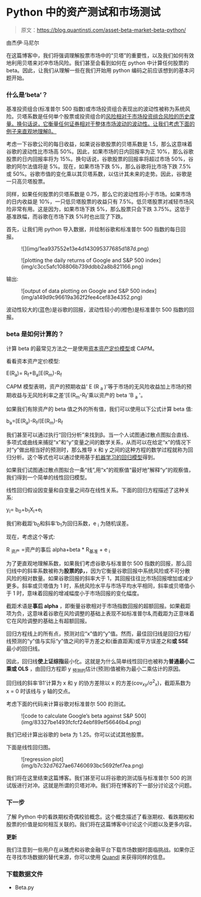 # Python 中的资产测试和市场测试

> 原文：<https://blog.quantinsti.com/asset-beta-market-beta-python/>

由杰伊·马尼尔

在这篇博客中，我们将强调理解股票市场中的“贝塔”的重要性，以及我们如何有效地利用贝塔来对冲市场风险。我们甚至会看到如何在 python 中计算任何股票的 beta。因此，让我们从理解一些在我们开始用 python 编码之前应该想到的基本问题开始。

### **什么是‘beta’？**

基准投资组合(标准普尔 500 指数)或市场投资组合表现出的波动性被称为系统风险。贝塔系数是任何单个股票或投资组合的[风险相对于市场投资组合风险的历史度量。换句话说，它衡量任何证券相对于整体市场波动的波动性。让我们考虑下面的例子来直观地理解β。](/statistics-for-basic-stock-trading-iii/)

考虑一下谷歌公司的每日收益，如果说谷歌股票的贝塔系数是 1.5，那么这意味着谷歌的波动性比市场高 50%。因此，如果市场的日内回报率为正 10%，那么谷歌股票的日内回报率将为 15%。换句话说，谷歌股票的回报率将超过市场 50%，谷歌的阿尔法值将是 5%。现在，如果市场下跌 5%，那么谷歌将比市场下跌 7.5%或 50%。谷歌市值的变化乘以其贝塔系数，以估计其未来的走势。因此，谷歌是一只高贝塔股票。

同样，如果任何股票的贝塔系数是 0.75，那么它的波动性将小于市场。如果市场的日内收益是 10%，一只低贝塔股票的收益只有 7.5%。低贝塔股票对减轻市场风险非常有用。这是因为，如果市场下跌 5%，那么股票只会下跌 3.75%。这低于基准跌幅，而谷歌在市场下跌 5%时也出现了下跌。

首先，让我们用 python 导入数据，并绘制谷歌和标准普尔 500 指数的每日回报。

<figure class="kg-card kg-image-card kg-width-full">![](img/1ea937552e13e4d143095377685d187d.png)</figure>

<figure class="kg-card kg-image-card kg-width-full">![plotting the daily returns of Google and S&P 500 index](img/c3cc5afc108806b739ddbb2a8b821166.png)</figure>

输出:

<figure class="kg-card kg-image-card kg-width-full">![output of data plotting on Google and S&P 500 index](img/a149d9c96619a362f2fee4cef83e4352.png)</figure>

波动性较大的(蓝色)是谷歌的回报，波动性较小的(橙色)是标准普尔 500 指数的回报。

### **beta 是如何计算的？**

计算 beta 的最常见方法之一是使用[资本资产定价模型](/capital-asset-pricing-model/)或 CAPM。

看看资本资产定价模型:

E(R<sub>a</sub>)= R<sub>f</sub>+B<sub>a</sub>[E(R<sub>m</sub>)-R<sub>f</sub>

CAPM 模型表明，资产的预期收益' E (R <sub>a</sub> )'等于市场的无风险收益加上市场的预期收益与无风险利率之差'[E(R<sub>m</sub>-R<sub>f</sub>'乘以资产的 beta 'B <sub>a</sub> '。

如果我们有除资产的 beta 值之外的所有值，我们可以使用以下公式计算 beta 值:

b<sub>a</sub>=[E(R<sub>a</sub>)-R<sub>f</sub>/[E(R<sub>m</sub>)-R<sub>f</sub>

我们甚至可以通过执行“回归分析”来找到β。当一个人试图通过散点图拟合直线、多项式或曲线来捕捉“x”和“y”变量之间的数学关系，从而可以在给定“x”的情况下对“y”做出相当好的预测时，那么推导 x 和 y 之间的这种方程的数学过程就称为回归分析。这个等式也可以通过使用基于[机器学习的回归模型](https://quantra.quantinsti.com/course/trading-with-machine-learning-regression)得到。

如果我们试图通过散点图拟合一条“线”,用“x”的观察值“最好地”解释“y”的观察值，我们得到一个简单的线性回归模型。

线性回归假设因变量和自变量之间存在线性关系。下面的回归方程描述了这种关系:

y<sub>I</sub>= b<sub>0</sub>+b<sub>1</sub>X<sub>I</sub>+e<sub>I</sub>

我们称截距‘b<sub>0</sub>和斜率‘b<sub>1</sub>为回归系数，e <sub>i</sub> 为随机误差。

现在，考虑这个等式:

R <sub>资产</sub> =资产的事后 alpha+beta * R<sub>基准</sub> + e <sub>i</sub>

为了更直观地理解系数，如果我们考虑谷歌与标准普尔 500 指数的回报，那么回归线中的斜率系数被称为**股票的β，**，因为它衡量谷歌回报中系统风险或不可分散风险的相对数量。如果谷歌回报的斜率大于 1，其回报往往比市场回报增加或减少更多。斜率或贝塔值为 1 时，系统风险水平与市场平均水平相同，斜率或贝塔值小于 1 时，意味着回报的增减幅度小于市场回报的变化幅度。

截距术语是**事后 alpha** ，即衡量谷歌相对于市场指数回报的超额回报。如果截距项为负，这意味着谷歌在风险调整的基础上表现不如标准普尔&,而截距为正意味着它在风险调整的基础上有超额回报。

回归方程线上的所有点，预测对应“x”值的“y”值。然而，最佳回归线是回归方程/线预测的“y”值与实际“y”值之间的平方差之和(垂直距离)或平方误差之和**或 SSE** 最小的回归线。

因此，回归线**使上证综指**最小化。这就是为什么简单线性回归也被称为**普通最小二乘或 OLS** ，由回归方程即 y <sub>预测的</sub>估计(预测)值被称为最小二乘估计的原因。

回归线的斜率‘B1’计算为 x 和 y 的协方差除以 x 的方差(cov<sub>xy</sub>/σ<sup>2</sup><sub>x</sub>)，截距系数为 x = 0 时该线与 y 轴的交点。

考虑下面的代码来计算谷歌对标准普尔 500 的测试。

<figure class="kg-card kg-image-card kg-width-full">![code to calculate Google’s beta against S&P 500](img/83327be1493fcfcf24ebf89ef56646b4.png)</figure>

我们已经计算出谷歌的 beta 为 1.25。你可以试试其他股票。

下面是线性回归图。

<figure class="kg-card kg-image-card kg-width-full">![regression plot](img/b7c32d7627ae67460693bc5692fef7ea.png)</figure>

我们将在这里结束这篇博客。我们甚至可以将谷歌的测试版与标准普尔 500 的测试版进行对冲。这就是所谓的贝塔对冲。我们将在博客的下一部分讨论这个问题。

### **下一步**

了解 Python 中的看跌期权奇偶校验概念。这个概念描述了看涨期权、看跌期权和股票的价值是如何相互关联的。我们将在这篇博客中讨论这个问题以及更多内容。

**更新**

我们注意到一些用户在从雅虎和谷歌金融平台下载市场数据时面临挑战。如果你正在寻找市场数据的替代来源，你可以使用 [Quandl](https://www.quandl.com/) 来获得同样的信息。

### **下载数据文件**

*   Beta.py